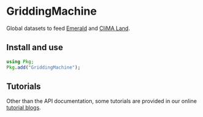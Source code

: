 # GriddingMachine

Global datasets to feed [Emerald](https://github.com/Yujie-W/Emerald) and [CliMA Land](https://github.com/CliMA/Land).


## Install and use
```julia
using Pkg;
Pkg.add("GriddingMachine");
```


## Tutorials
Other than the API documentation, some tutorials are provided in our online [tutorial blogs](https://silicormosia.github.io/blogs.html#category=Tutorial).
